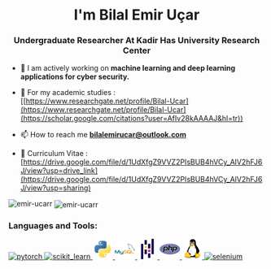 
<h1 align="center">I'm Bilal Emir Uçar</h1>
<h3 align="center">Undergraduate Researcher At Kadir Has University Research Center</h3>

- 🔭 I am actively working on **machine learning and deep learning applications for cyber security.**
  
- 📝 For my academic studies : [[https://www.researchgate.net/profile/Bilal-Ucar](https://www.researchgate.net/profile/Bilal-Ucar](https://scholar.google.com/citations?user=AfIv28kAAAAJ&hl=tr))

- 📫 How to reach me **bilalemirucar@outlook.com**

- 📄 Curriculum Vitae : [https://drive.google.com/file/d/1UdXfgZ9VVZ2PIsBUB4hVCy_AlV2hFJ6J/view?usp=drive_link](https://drive.google.com/file/d/1UdXfgZ9VVZ2PIsBUB4hVCy_AlV2hFJ6J/view?usp=sharing)




<p><img align="left" src="https://github-readme-stats.vercel.app/api/top-langs?username=emir-ucarr&show_icons=true&locale=en&layout=compact&theme=dracula&hide_border=false" alt="emir-ucarr" /></p>

<p>&nbsp;<img align="center" src="https://github-readme-stats.vercel.app/api?username=emir-ucarr&show_icons=true&locale=en&title_color=0891b2&text_color=ffffff&icon_color=0891b2&bg_color=1c1917&hide_border=true&show_icons=true" alt="emir-ucarr" /></p>


<h3 align="left">Languages and Tools:</h3>
<p align="left">
  <a href="https://pytorch.org/" target="_blank" rel="noreferrer"> <img src="https://www.vectorlogo.zone/logos/pytorch/pytorch-icon.svg" alt="pytorch" width="40" height="40"/> </a> 
  <a href="https://scikit-learn.org/" target="_blank" rel="noreferrer"> <img src="https://upload.wikimedia.org/wikipedia/commons/0/05/Scikit_learn_logo_small.svg" alt="scikit_learn" width="40" height="40"/> </a> 
  <a href="https://www.python.org" target="_blank" rel="noreferrer"> <img src="https://raw.githubusercontent.com/devicons/devicon/master/icons/python/python-original.svg" alt="python" width="40" height="40"/> </a> 
  <a href="https://www.mysql.com/" target="_blank" rel="noreferrer"> <img src="https://raw.githubusercontent.com/devicons/devicon/master/icons/mysql/mysql-original-wordmark.svg" alt="mysql" width="40" height="40"/> </a> 
  <a href="https://pandas.pydata.org/" target="_blank" rel="noreferrer"> <img src="https://raw.githubusercontent.com/devicons/devicon/2ae2a900d2f041da66e950e4d48052658d850630/icons/pandas/pandas-original.svg" alt="pandas" width="40" height="40"/> </a> 
  <a href="https://www.php.net" target="_blank" rel="noreferrer"> <img src="https://raw.githubusercontent.com/devicons/devicon/master/icons/php/php-original.svg" alt="php" width="40" height="40"/> </a>
 <a href="https://www.linux.org/" target="_blank" rel="noreferrer"> <img src="https://raw.githubusercontent.com/devicons/devicon/master/icons/linux/linux-original.svg" alt="linux" width="40" height="40"/> </a> 
  <a href="https://www.selenium.dev" target="_blank" rel="noreferrer"> <img src="https://raw.githubusercontent.com/detain/svg-logos/780f25886640cef088af994181646db2f6b1a3f8/svg/selenium-logo.svg" alt="selenium" width="40" height="40"/> </a> </p>
